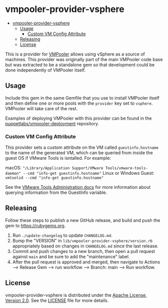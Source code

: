 # vmpooler-provider-vsphere

- [vmpooler-provider-vsphere](#vmpooler-provider-vsphere)
  - [Usage](#usage)
    - [Custom VM Config Attribute](#custom-vm-config-attribute)
  - [Releasing](#releasing)
  - [License](#license)

This is a provider for [VMPooler](https://github.com/puppetlabs/vmpooler) allows using vSphere as a source of machines. This provider was originally part of the main VMPooler code base but was extracted to be a standalone gem so that development could be done independently of VMPooler itself.

## Usage

Include this gem in the same Gemfile that you use to install VMPooler itself and then define one or more pools with the `provider` key set to `vsphere`. VMPooler will take care of the rest.

Examples of deploying VMPooler with this provider can be found in the [puppetlabs/vmpooler-deployment](https://github.com/puppetlabs/vmpooler-deployment) repository.

### Custom VM Config Attribute

This provider sets a custom attribute on the VM called `guestinfo.hostname` to the name of the generated VM, which can be queried from inside the guest OS if VMware Tools is isntalled. For example:

macOS: `"/Library/Application Support/VMware Tools/vmware-tools-daemon" --cmd "info-get guestinfo.hostname"`
Linux or Windows Guest: `vmtoolsd --cmd "info-get guestinfo.hostname"`

See the [VMware Tools Administration docs](https://docs.vmware.com/en/VMware-Tools/12.1.0/com.vmware.vsphere.vmwaretools.doc/GUID-D026777B-606D-4442-957A-B953C2049659.html) for more information about querying information from the GuestInfo variable.

## Releasing

Follow these steps to publish a new GitHub release, and build and push the gem to <https://rubygems.org>.

1. Run `./update-changelog` to update `CHANGELOG.md`.
2. Bump the "VERSION" in `lib/vmpooler-provider-vsphere/version.rb` appropriately based on changes in `CHANGELOG.md` since the last release.
3. Commit and push changes to a new branch, then open a pull request against `main` and be sure to add the "maintenance" label.
4. After the pull request is approved and merged, then navigate to Actions --> Release Gem --> run workflow --> Branch: main --> Run workflow.

## License

vmpooler-provider-vsphere is distributed under the [Apache License, Version 2.0](http://www.apache.org/licenses/LICENSE-2.0.html). See the [LICENSE](LICENSE) file for more details.
